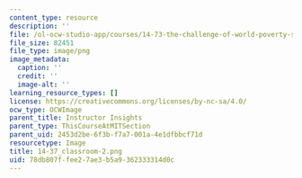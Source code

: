 ```yaml
---
content_type: resource
description: ''
file: /ol-ocw-studio-app/courses/14-73-the-challenge-of-world-poverty-spring-2011/78db807ffee27ae3b5a9362333314d0c_14-37_classroom-2.png
file_size: 82451
file_type: image/png
image_metadata:
  caption: ''
  credit: ''
  image-alt: ''
learning_resource_types: []
license: https://creativecommons.org/licenses/by-nc-sa/4.0/
ocw_type: OCWImage
parent_title: Instructor Insights
parent_type: ThisCourseAtMITSection
parent_uid: 2453d2be-6f3b-f7a7-001a-4e1dfbbcf71d
resourcetype: Image
title: 14-37_classroom-2.png
uid: 78db807f-fee2-7ae3-b5a9-362333314d0c
---
```


